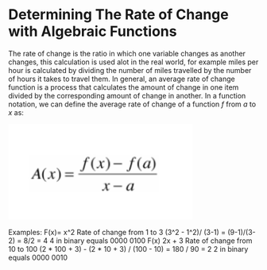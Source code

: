 # Determining The Rate of Change with Algebraic Functions
The rate of change is the ratio in which one variable changes as another changes, this calculation is used alot in the real world, for example miles per hour is calculated by dividing the number of miles travelled by the number of hours it takes to travel them.
In general, an average rate of change function is a process that calculates the amount of change in one item divided by the corresponding amount of change in another. In a function notation, we can define the average rate of change of a function *f* from *a* to *x* as:

![ROC](https://github.com/SDearing/Math/blob/master/Repo%20Assets/ROCFunction.PNG)

Examples:
F(x)= x^2
Rate of change from 1 to 3
(3^2 - 1^2)/ (3-1) = (9-1)/(3-2) = 8/2 = 4
4 in binary equals 0000 0100
F(x) 2x + 3
Rate of change from 10 to 100
(2 * 100 + 3) - (2 * 10 + 3) / (100 - 10) = 180 / 90 = 2
2 in binary equals 0000 0010
